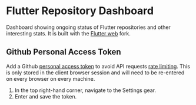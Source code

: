 # Flutter Repository Dashboard

Dashboard showing ongoing status of Flutter repositories and other interesting stats. It is built with the [Flutter web](https://github.com/flutter/flutter_web) fork.

## Github Personal Access Token

Add a Github [personal access token](https://help.github.com/en/articles/creating-a-personal-access-token-for-the-command-line) to avoid API requests [rate limiting](https://developer.github.com/v3/#rate-limiting). This is only stored in the client browser session and will need to be re-entered on every browser on every machine.

 1. In the top right-hand corner, navigate to the Settings gear.
 1. Enter and save the token.
